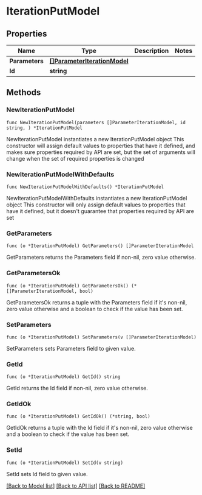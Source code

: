 # IterationPutModel

## Properties

Name | Type | Description | Notes
------------ | ------------- | ------------- | -------------
**Parameters** | [**[]ParameterIterationModel**](ParameterIterationModel.md) |  | 
**Id** | **string** |  | 

## Methods

### NewIterationPutModel

`func NewIterationPutModel(parameters []ParameterIterationModel, id string, ) *IterationPutModel`

NewIterationPutModel instantiates a new IterationPutModel object
This constructor will assign default values to properties that have it defined,
and makes sure properties required by API are set, but the set of arguments
will change when the set of required properties is changed

### NewIterationPutModelWithDefaults

`func NewIterationPutModelWithDefaults() *IterationPutModel`

NewIterationPutModelWithDefaults instantiates a new IterationPutModel object
This constructor will only assign default values to properties that have it defined,
but it doesn't guarantee that properties required by API are set

### GetParameters

`func (o *IterationPutModel) GetParameters() []ParameterIterationModel`

GetParameters returns the Parameters field if non-nil, zero value otherwise.

### GetParametersOk

`func (o *IterationPutModel) GetParametersOk() (*[]ParameterIterationModel, bool)`

GetParametersOk returns a tuple with the Parameters field if it's non-nil, zero value otherwise
and a boolean to check if the value has been set.

### SetParameters

`func (o *IterationPutModel) SetParameters(v []ParameterIterationModel)`

SetParameters sets Parameters field to given value.


### GetId

`func (o *IterationPutModel) GetId() string`

GetId returns the Id field if non-nil, zero value otherwise.

### GetIdOk

`func (o *IterationPutModel) GetIdOk() (*string, bool)`

GetIdOk returns a tuple with the Id field if it's non-nil, zero value otherwise
and a boolean to check if the value has been set.

### SetId

`func (o *IterationPutModel) SetId(v string)`

SetId sets Id field to given value.



[[Back to Model list]](../README.md#documentation-for-models) [[Back to API list]](../README.md#documentation-for-api-endpoints) [[Back to README]](../README.md)


